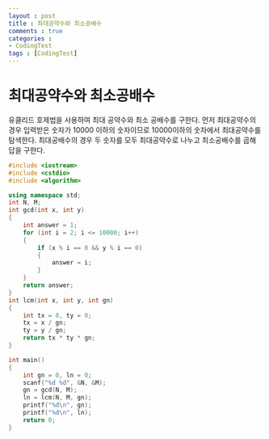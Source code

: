 ```yaml
---
layout : post
title : 최대공약수와 최소공배수
comments : true
categories : 
- CodingTest
tags : [CodingTest]
---
```

# 최대공약수와 최소공배수
유클리드 호제법을 사용하여 최대 공약수와 최소 공배수를 구한다.
먼저 최대공약수의 경우 입력받은 숫자가 10000 이하의 숫자이므로 10000이하의 숫자에서 최대공약수를 탐색한다.
최대공배수의 경우 두 숫자를 모두 최대공약수로 나누고 최소공배수를 곱해 답을 구한다.
```cpp
#include <iostream>
#include <cstdio>
#include <algorithm>

using namespace std;
int N, M;
int gcd(int x, int y)
{
	int answer = 1;
	for (int i = 2; i <= 10000; i++)
	{
		if (x % i == 0 && y % i == 0)
		{
			answer = i;
		}
	}
	return answer;
}
int lcm(int x, int y, int gn)
{
	int tx = 0, ty = 0;
	tx = x / gn;
	ty = y / gn;
	return tx * ty * gn;
}

int main()
{
	int gn = 0, ln = 0;
	scanf("%d %d", &N, &M);
	gn = gcd(N, M);
	ln = lcm(N, M, gn);
	printf("%d\n", gn);
	printf("%d\n", ln);
	return 0;
}
```